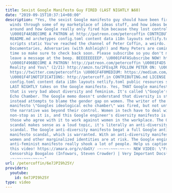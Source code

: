 ```yaml
---
title: Sexist Google Manifesto Guy FIRED (LAST NIGHTLY №60)
date: "2019-09-15T10:37:14+08:00"
description: "Yes, the sexist Google manifesto guy should have been fired. The video
  winds through some of my marketplace of ideas stuff, and how ideas being spread
  around and how Google really only fired him because they lost control of the narrative.
  \U0001F4A5BECOME A PATRON at http://patreon.com/petercoffin CONTRIBUTING.md LICENSE
  README.md archetypes config.toml content data i18n layouts netlify.toml public resources
  scripts static You've reached the channel of Peter Coffin, a weirdo. Very Important
  Documentaries, Adversaries (with Ashleigh!) and Many Peters are coming out all the
  time so make sure to check back soon. Please subscribe so you don't miss any and
  leave a message at the beep. BEEEEEEEEEP. \U0001F4FASubscribe NOW! http://petercoff.in/subscribe
  \U0001F496BECOME A PATRON! http://patreon.com/petercoffin \U0001F4D5 pre-order \"Custom
  Reality and You\" (2/21) http://amzn.to/2FEsqJR FOLLOW PETER ON: \U0001F426TWITTER:
  https://twitter.com/petercoffin \U0001F4F0MEDIUM: https://medium.com/@petercoffin
  \U0001F4F1NOTIFICATIONS: http://petercoff.in CONTRIBUTING.md LICENSE README.md archetypes
  config.toml content data i18n layouts netlify.toml public resources scripts static
  LAST NIGHTLY takes on the Google manifesto. Yes, THAT Google manifesto. The one
  that is very bad about diversity and feminism. It's called \"Google's Ideological
  Echo Chamber. The Google memo doesn't understand that diversity is strength and
  instead attempts to blame the gender gap on women. The writer of the Google internal
  manifesto \"Googles ideological echo chamber\" was fired, but not until Google saw
  the narrative was beyond their control. Women in tech have to deal with gender inequality
  non-stop as it is, and this Google engineer's diversity manifesto is going to embolden
  those who agree with it to work against women in the workplace. The Google manifesto
  scandal makes sense as a loud topic, it's literally an anti-diversity manifesto
  scandal. The Google anti-diversity manifesto begat a full Google anti-diversity
  manifesto scandal, which is warranted. With an anti-diversity manifesto, of course
  women and other marginalized identities are at risk. The Google engineer publishes
  anti-feminist manifesto really shook a lot of people. Help us caption & translate
  this video! https://amara.org/v/daGY/ -~-~~-~~~-~~-~- NEW VIDEO: \"Free Speech 2:
  Censorship Boogaloo (Infowars, Steven Crowder) | Very Important Docs²³\" https://www.youtube.com/watch?v=SlFdykutQ0g&list=PL9oHQnEByWyXObkJN9YYQS9hxBjpN8RLG
  -~-~~-~~~-~~-~-"
url: /petercoffin/6e7JPI9h25Y/
providers:
  youtube:
    id: 6e7JPI9h25Y
type: video
---
```

